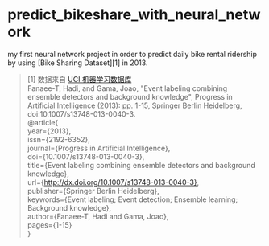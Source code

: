 # predict_bikeshare_with_neural_network
my first neural network project in order to predict daily bike rental ridership by using [Bike Sharing Dataset][1] in 2013.
  
  
> [1] 数据来自 [UCI 机器学习数据库](https://archive.ics.uci.edu/ml/datasets/Bike+Sharing+Dataset)  
> Fanaee-T, Hadi, and Gama, Joao, "Event labeling combining ensemble detectors and background knowledge", Progress in Artificial Intelligence (2013): pp. 1-15, Springer Berlin Heidelberg, doi:10.1007/s13748-013-0040-3.  
> @article{  
	year={2013},  
	issn={2192-6352},  
	journal={Progress in Artificial Intelligence},  
	doi={10.1007/s13748-013-0040-3},  
	title={Event labeling combining ensemble detectors and background knowledge},  
	url={http://dx.doi.org/10.1007/s13748-013-0040-3},  
	publisher={Springer Berlin Heidelberg},  
	keywords={Event labeling; Event detection; Ensemble learning; Background knowledge},  
	author={Fanaee-T, Hadi and Gama, Joao},  
	pages={1-15}  
}  
